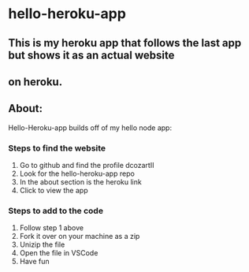 # hello-heroku-app
## This is my heroku app that follows the last app but shows it as an actual website
## on heroku.

## About:
Hello-Heroku-app builds off of my hello node app: 


### Steps to find the website
1. Go to github and find the profile dcozartII
2. Look for the hello-heroku-app repo
3. In the about section is the heroku link
4. Click to view the app

### Steps to add to the code
1. Follow step 1 above
2. Fork it over on your machine as a zip
3. Unizip the file
4. Open the file in VSCode
5. Have fun
